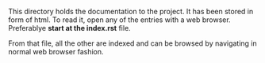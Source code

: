 This directory holds the documentation to the project.
It has been stored in form of html. To read it, open any of the entries with a web browser. Preferablye **start at the index.rst** file.

From that file, all the other are indexed and can be browsed by navigating in normal web browser fashion.